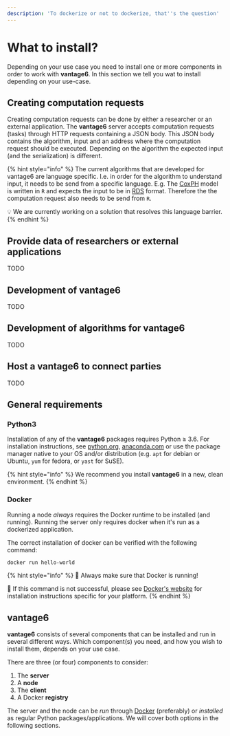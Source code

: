 ```yaml
---
description: 'To dockerize or not to dockerize, that''s the question'
---
```


# What to install?

Depending on your use case you need to install one or more components in order to work with **vantage6**. In this section we tell you wat to install depending on your use-case.

## Creating computation requests
Creating computation requests can be done by either a researcher or an external application. The **vantage6** server accepts computation requests (tasks) through HTTP requests containing a JSON body. This JSON body contains the algorithm, input and an address where the computation request should be executed. Depending on the algorithm the expected input (and the serialization) is different.

{% hint style="info" %}
The current algorithms that are developed for vantage6 are language specific. I.e. in order for the algorithm to understand input, it needs to be send from a specific language. E.g. The [CoxPH](https://github.com/IKNL/vtg.coxph) model is written in `R` and expects the input to be in [RDS](https://www.rdocumentation.org/packages/base/versions/3.6.2/topics/readRDS) format. Therefore the the computation request also needs to be send from `R`.

💡 We are currently working on a solution that resolves this language barrier.
{% endhint %}

## Provide data of researchers or external applications
TODO

## Development of vantage6
TODO

## Development of algorithms for vantage6
TODO

## Host a vantage6 to connect parties
TODO

## General requirements

### Python3

Installation of any of the **vantage6** packages requires Python ≥ 3.6. For installation instructions, see [python.org](https://python.org), [anaconda.com](https://anaconda.com) or use the package manager native to your OS and/or distribution \(e.g. `apt` for debian or Ubuntu, `yum` for fedora, or `yast` for SuSE\).

{% hint style="info" %}
We recommend you install **vantage6** in a new, clean environment.
{% endhint %}

### Docker

Running a node _always_ requires the Docker runtime to be installed \(and running\). Running the server only requires docker when it's run as a dockerized application.

The correct installation of docker can be verified with the following command:

```bash
docker run hello-world
```

{% hint style="info" %}
🐳 Always make sure that Docker is running!

🐳 If this command is not successful, please see [Docker's website](https://www.docker.com/get-started) for installation instructions specific for your platform.
{% endhint %}

## **vantage6**

**vantage6** consists of several components that can be installed and run in several different ways. Which component\(s\) you need, and how you wish to install them, depends on your use case.

There are three \(or four\) components to consider:

1. The **server**
2. A **node**
3. The **client**
4. A Docker **registry**

The server and the node can be _run_ through [Docker](https://www.docker.com) \(preferably\) or _installed_ as regular Python packages/applications. We will cover both options in the following sections.
